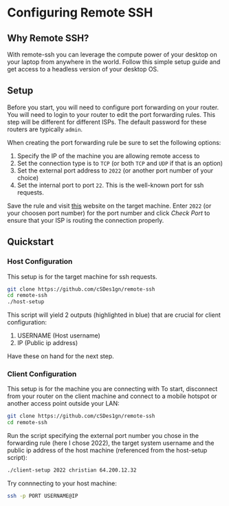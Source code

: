 # Configuring Remote SSH

## Why Remote SSH?
With remote-ssh you can leverage the compute power of your desktop on your laptop from anywhere in the world. Follow this simple setup guide and get access to a headless version of your desktop OS.

## Setup
Before you start, you will need to configure port forwarding on your router. You will need to login to your router to edit the port forwarding rules. This step will be different for different ISPs. The default password for these routers are typically `admin`.

When creating the port forwarding rule be sure to set the following options:
1. Specify the IP of the machine you are allowing remote access to
2. Set the connection type is to `TCP` (or both `TCP` and `UDP` if that is an option)
3. Set the external port address to `2022` (or another port number of your choice)
4. Set the internal port to port `22`. This is the well-known port for ssh requests.

Save the rule and visit [this](https://canyouseeme.org) website on the target machine. Enter `2022` (or your choosen port number) for the port number and click *Check Port* to ensure that your ISP is routing the connection properly.

## Quickstart

### Host Configuration
This setup is for the target machine for ssh requests.
```bash
git clone https://github.com/cSDes1gn/remote-ssh
cd remote-ssh
./host-setup
```
This script will yield 2 outputs (highlighted in blue) that are crucial for client configuration:
1. USERNAME (Host username)
2. IP (Public ip address)

Have these on hand for the next step.

### Client Configuration
This setup is for the machine you are connecting with To start, disconnect from your router on the client machine and connect to a mobile hotspot or another access point outside your LAN:
```bash
git clone https://github.com/cSDes1gn/remote-ssh
cd remote-ssh
```
Run the script specifying the external port number you chose in the forwarding rule (here I chose 2022), the target system username and the public ip address of the host machine (referenced from the host-setup script):
```bash
./client-setup 2022 christian 64.200.12.32
```

Try connnecting to your host machine:
```bash
ssh -p PORT USERNAME@IP
```